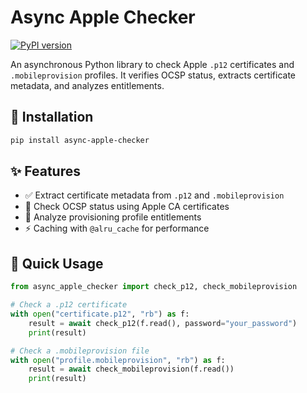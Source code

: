# Async Apple Checker

[![PyPI version](https://badge.fury.io/py/async-apple-checker.svg)](https://pypi.org/project/async-apple-checker/)

An asynchronous Python library to check Apple `.p12` certificates and `.mobileprovision` profiles. It verifies OCSP status, extracts certificate metadata, and analyzes entitlements.

## 🔧 Installation

```bash
pip install async-apple-checker
```

## ✨ Features

- ✅ Extract certificate metadata from `.p12` and `.mobileprovision`
- 🔐 Check OCSP status using Apple CA certificates
- 📱 Analyze provisioning profile entitlements
- ⚡ Caching with `@alru_cache` for performance

## 🚀 Quick Usage

```python
from async_apple_checker import check_p12, check_mobileprovision

# Check a .p12 certificate
with open("certificate.p12", "rb") as f:
    result = await check_p12(f.read(), password="your_password")
    print(result)

# Check a .mobileprovision file
with open("profile.mobileprovision", "rb") as f:
    result = await check_mobileprovision(f.read())
    print(result)
```